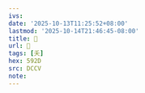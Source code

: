 ```yaml
---
ivs:
date: '2025-10-13T11:25:52+08:00'
lastmod: '2025-10-14T21:46:45-08:00'
title: 󰊱
url: 󰊱
tags: [夭]
hex: 592D
src: DCCV
note:
---
```

